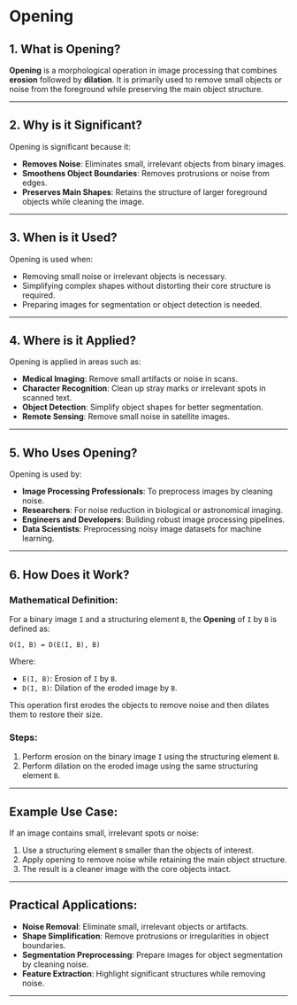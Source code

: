 # Opening

## 1. What is Opening?

**Opening** is a morphological operation in image processing that combines **erosion** followed by **dilation**. It is primarily used to remove small objects or noise from the foreground while preserving the main object structure.

---

## 2. Why is it Significant?

Opening is significant because it:
- **Removes Noise**: Eliminates small, irrelevant objects from binary images.
- **Smoothens Object Boundaries**: Removes protrusions or noise from edges.
- **Preserves Main Shapes**: Retains the structure of larger foreground objects while cleaning the image.

---

## 3. When is it Used?

Opening is used when:
- Removing small noise or irrelevant objects is necessary.
- Simplifying complex shapes without distorting their core structure is required.
- Preparing images for segmentation or object detection is needed.

---

## 4. Where is it Applied?

Opening is applied in areas such as:
- **Medical Imaging**: Remove small artifacts or noise in scans.
- **Character Recognition**: Clean up stray marks or irrelevant spots in scanned text.
- **Object Detection**: Simplify object shapes for better segmentation.
- **Remote Sensing**: Remove small noise in satellite images.

---

## 5. Who Uses Opening?

Opening is used by:
- **Image Processing Professionals**: To preprocess images by cleaning noise.
- **Researchers**: For noise reduction in biological or astronomical imaging.
- **Engineers and Developers**: Building robust image processing pipelines.
- **Data Scientists**: Preprocessing noisy image datasets for machine learning.

---

## 6. How Does it Work?

### Mathematical Definition:

For a binary image `I` and a structuring element `B`, the **Opening** of `I` by `B` is defined as:

`O(I, B) = D(E(I, B), B)`

Where:
- `E(I, B)`: Erosion of `I` by `B`.
- `D(I, B)`: Dilation of the eroded image by `B`.

This operation first erodes the objects to remove noise and then dilates them to restore their size.

### Steps:
1. Perform erosion on the binary image `I` using the structuring element `B`.
2. Perform dilation on the eroded image using the same structuring element `B`.

---

## Example Use Case:
If an image contains small, irrelevant spots or noise:
1. Use a structuring element `B` smaller than the objects of interest.
2. Apply opening to remove noise while retaining the main object structure.
3. The result is a cleaner image with the core objects intact.

---

## Practical Applications:
- **Noise Removal**: Eliminate small, irrelevant objects or artifacts.
- **Shape Simplification**: Remove protrusions or irregularities in object boundaries.
- **Segmentation Preprocessing**: Prepare images for object segmentation by cleaning noise.
- **Feature Extraction**: Highlight significant structures while removing noise.

---